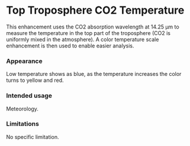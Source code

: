 # Top Troposphere CO2 Temperature

This enhancement uses the CO2 absorption wavelength at 14.25 µm to measure the temperature in the top part of the troposphere (CO2 is uniformly mixed in the atmosphere).
A color temperature scale enhancement is then used to enable easier analysis.

### Appearance

Low temperature shows as blue, as the temperature increases the color turns to yellow and red.

### Intended usage

Meteorology.

### Limitations

No specific limitation.